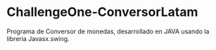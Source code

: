 # ChallengeOne-ConversorLatam
Programa de Conversor de monedas, desarrollado en JAVA usando la libreria Javasx.swing.
